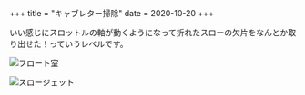 +++
title = "キャブレター掃除"
date = 2020-10-20
+++


いい感じにスロットルの軸が動くようになって折れたスローの欠片をなんとか取り出せた！っていうレベルです。


![フロート室](/images/posts/carburetor_float.jpg)

![スロージェット](/images/posts/jet.jpg)

